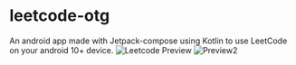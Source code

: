 # leetcode-otg
An android app made with Jetpack-compose using Kotlin to use LeetCode on your android 10+ device.
![Leetcode Preview](https://github.com/DebojitDas2003/leetcode-otg/assets/119345941/280968b3-750a-4b11-9a2a-25b20148f43b)
![Preview2](https://github.com/DebojitDas2003/leetcode-otg/assets/119345941/53c60e93-50bb-420c-aa06-55ac877bfab7)
